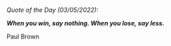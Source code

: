 *Quote of the Day (03/05/2022):*

_**When you win, say nothing. When you lose, say less.**_

Paul Brown